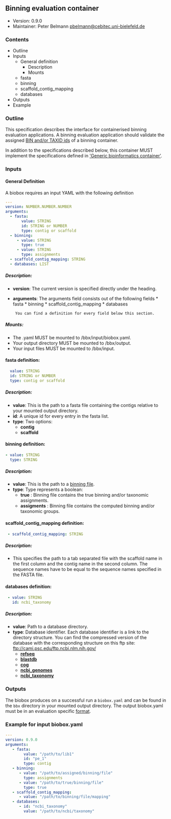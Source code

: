 ## Binning evaluation container

 * Version:    0.9.0
 * Maintainer: Peter Belmann <pbelmann@cebitec.uni-bielefeld.de>

### Contents

* Outline
* Inputs
  * General definition
     * Description 
     * Mounts
  * fasta
  * binning
  * scaffold_contig_mapping
  * databases
* Outputs 
* Example

### Outline

This specification describes the interface for containerised binning evaluation applications. 
A binning evaluation application should validate the assigned [BIN and/or TAXID ids](https://github.com/bioboxes/rfc/blob/master/data-format/binning.mkd#the-binning-output-format) 
of a binning container.

In addition to the specifications described below, this container MUST implement the
specifications defined in ['Generic bioinformatics container'](https://github.com/bioboxes/rfc/blob/master/rfc.mkd#generic-bioinformatics-container). 


### Inputs

#### General Definition

A biobox requires an input YAML with the following definition 

```YAML
---
version: NUMBER.NUMBER.NUMBER
arguments:
  - fasta:
       value: STRING
       id: STRING or NUMBER
       type: contig or scaffold
  - binning: 
     - value: STRING
       type: true
     - value: STRING
       type: assignments
  - scaffold_contig_mapping: STRING
  - databases: LIST 
```

##### Description:

* **version**: The current version is specified directly under the heading.
* **arguments**: The arguments field consists out of the following fields 
       * fasta
       * binning
       * scaffold_contig_mapping
       * databases       
       
       You can find a definition for every field below this section.

##### Mounts:
 * The .yaml MUST be mounted to /bbx/input/biobox.yaml.
 * Your output directory MUST be mounted to /bbx/output.
 * Your input files MUST be mounted to /bbx/input. 

#### fasta definition:

```YAML
  value: STRING
  id: STRING or NUMBER
  type: contig or scaffold
```

##### Description:
* **value**: This is the path to a fasta file containing the contigs relative to your mounted output directory.
* **id**: A unique id for every entry in the fasta list.
* **type**: Two options:
  * **contig**
  * **scaffold**

#### binning definition:

```YAML
- value: STRING
  type: STRING
```

##### Description:
* **value**: This is the path to a [binning file](https://github.com/pbelmann/rfc/blob/master/data-format/binning.mkd).
* **type**: Type represents a boolean:
  * **true** : Binning file contains the true binning and/or taxonomic assignments.
  * **assigments** : Binning file contains the computed binning and/or taxonomic groups.

#### scaffold_contig_mapping definition:

```YAML
 - scaffold_contig_mapping: STRING
```

##### Description:

* This specifies the path to a tab separated file with the scaffold name in the first column and the contig name in the second column. The sequence names have to be equal to the sequence names specified in the FASTA file.

#### databases definition:

```YAML
 - value: STRING
   id: ncbi_taxonomy 
```

##### Description:
* **value**: Path to a database directory.
* **type**: Database identifier. Each database identifier is a link to the directory structure. You can find the compressed version of the database with the corresponding structure on this ftp site: ftp://cami.psc.edu/ftp.ncbi.nlm.nih.gov/
  * **[refseq](https://github.com/pbelmann/rfc/blob/feature/new_binning_spec/databases/refseq.txt)**  
  * **[blastdb](https://github.com/pbelmann/rfc/blob/feature/new_binning_spec/databases/blastdb.txt)**
  * **[cog](https://github.com/pbelmann/rfc/blob/feature/new_binning_spec/databases/cog.txt)**
  * **[ncbi_genomes](https://github.com/pbelmann/rfc/blob/feature/new_binning_spec/databases/ncbi_genomes.txt)**
  * **[ncbi_taxonomy](https://github.com/pbelmann/rfc/blob/feature/new_binning_spec/databases/ncbi_taxonomy.txt)**

### Outputs

The biobox produces on a successful run a `biobox.yaml` and can be found in the `bbx` directory in your mounted output directory. The output biobox.yaml must be in an evaluation specific [format](https://github.com/pbelmann/rfc/blob/master/data-format/binning.mkd).

### Example for input biobox.yaml

```YAML
---
version: 0.9.0
arguments:
   - fasta:
        value: "/path/to/lib1"
        id: "pe_1"
        type: contig
   - binning:
      - value: "/path/to/assigned/binning/file"
        type: assignments
      - value: "/path/to/true/binning/file"
        type: true
   - scaffold_contig_mapping:
      - value: "/path/to/binning/file/mapping"
   - databases:
      - id: "ncbi_taxonomy"
        value: "/path/to/ncbi/taxonomy"
```
